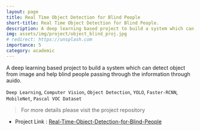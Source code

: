 ```yaml
---
layout: page
title: Real Time Object Detection for Blind People
short-title: Real Time Object Detection for Blind People.
description: A deep learning based project to build a system which can detect object from image and help blind people passing through the information through auido. 
img: assets/img/project/object_blind_proj.jpg
# redirect: https://unsplash.com
importance: 5
category: academic
---
```

A deep learning based project to build a system which can detect object from image and help blind people passing through the information through auido. 

`Deep Learning`, `Computer Vision`, `Object Detection`, `YOLO`, `Faster-RCNN`, `MobileNet`, `Pascal VOC Dataset`

> For more details please visit the project repository <br>

- Project Link : [Real-Time-Object-Detection-for-Blind-People ](https://github.com/nihan139/Real-Time-Object-Detection-for-Blind-People)